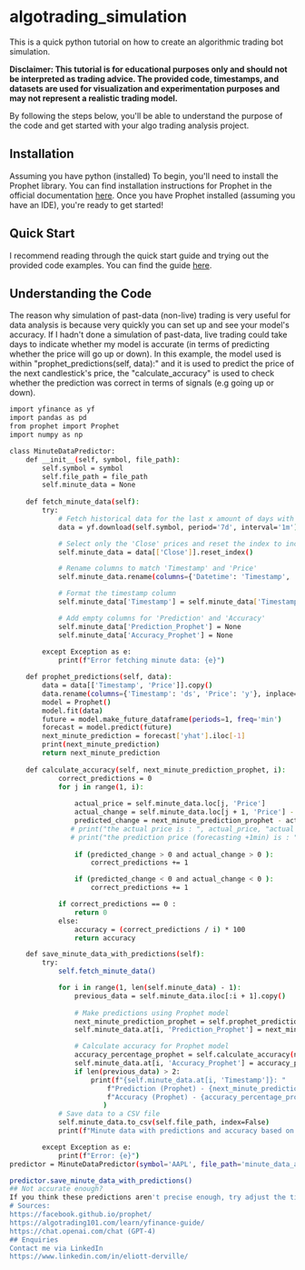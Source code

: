 # algotrading_simulation
This is a quick python tutorial on how to create an algorithmic trading bot simulation.

**Disclaimer: This tutorial is for educational purposes only and should not be interpreted as trading advice. The provided code, timestamps, and datasets are used for visualization and experimentation purposes and may not represent a realistic trading model.**

By following the steps below, you'll be able to understand the purpose of the code and get started with your algo trading analysis project.

## Installation
Assuming you have python (installed)
To begin, you'll need to install the Prophet library. You can find installation instructions for Prophet in the official documentation [here](https://facebook.github.io/prophet/docs/installation.html#python).
Once you have Prophet installed (assuming you have an IDE), you're ready to get started!

## Quick Start
I recommend reading through the quick start guide and trying out the provided code examples. You can find the guide [here](https://facebook.github.io/prophet/docs/quick_start.html#python-api).

## Understanding the Code
The reason why simulation of past-data (non-live) trading is very useful for data analysis is because very quickly you can set up and see your model's accuracy.
If I hadn't done a simulation of past-data, live trading could take days to indicate whether my model is accurate (in terms of predicting whether the price will go up or down).
In this example, the model used is within "prophet_predictions(self, data):" and it is used to predict the price of the next candlestick's price, the "calculate_accuracy" is used to check whether the prediction was correct in terms of signals (e.g going up or down).

```bash
import yfinance as yf
import pandas as pd
from prophet import Prophet
import numpy as np

class MinuteDataPredictor:
    def __init__(self, symbol, file_path):
        self.symbol = symbol
        self.file_path = file_path
        self.minute_data = None
    
    def fetch_minute_data(self):
        try:
            # Fetch historical data for the last x amount of days with x amount of minute intervals
            data = yf.download(self.symbol, period='7d', interval='1m')

            # Select only the 'Close' prices and reset the index to include 'Timestamp'
            self.minute_data = data[['Close']].reset_index()

            # Rename columns to match 'Timestamp' and 'Price'
            self.minute_data.rename(columns={'Datetime': 'Timestamp', 'Close': 'Price'}, inplace=True)

            # Format the timestamp column
            self.minute_data['Timestamp'] = self.minute_data['Timestamp'].dt.strftime("%Y-%m-%d %H:%M:%S")

            # Add empty columns for 'Prediction' and 'Accuracy'
            self.minute_data['Prediction_Prophet'] = None
            self.minute_data['Accuracy_Prophet'] = None
        
        except Exception as e:
            print(f"Error fetching minute data: {e}")

    def prophet_predictions(self, data):
        data = data[['Timestamp', 'Price']].copy()
        data.rename(columns={'Timestamp': 'ds', 'Price': 'y'}, inplace=True)
        model = Prophet()
        model.fit(data)
        future = model.make_future_dataframe(periods=1, freq='min')
        forecast = model.predict(future)
        next_minute_prediction = forecast['yhat'].iloc[-1]
        print(next_minute_prediction)
        return next_minute_prediction
    
    def calculate_accuracy(self, next_minute_prediction_prophet, i):
            correct_predictions = 0
            for j in range(1, i):
                
                actual_price = self.minute_data.loc[j, 'Price']
                actual_change = self.minute_data.loc[j + 1, 'Price'] - actual_price
                predicted_change = next_minute_prediction_prophet - actual_price
               # print("the actual price is : ", actual_price, "actual change = ",actual_change)
               # print("the prediction price (forecasting +1min) is : ", next_minute_prediction_prophet, "predicted change = ",predicted_change)
                
                if (predicted_change > 0 and actual_change > 0 ):
                    correct_predictions += 1

                if (predicted_change < 0 and actual_change < 0 ):
                    correct_predictions += 1

            if correct_predictions == 0 :
                return 0
            else:
                accuracy = (correct_predictions / i) * 100
                return accuracy

    def save_minute_data_with_predictions(self):
        try:
            self.fetch_minute_data()

            for i in range(1, len(self.minute_data) - 1):
                previous_data = self.minute_data.iloc[:i + 1].copy()
                
                # Make predictions using Prophet model
                next_minute_prediction_prophet = self.prophet_predictions(previous_data)
                self.minute_data.at[i, 'Prediction_Prophet'] = next_minute_prediction_prophet

                # Calculate accuracy for Prophet model
                accuracy_percentage_prophet = self.calculate_accuracy(next_minute_prediction_prophet, i)
                self.minute_data.at[i, 'Accuracy_Prophet'] = accuracy_percentage_prophet
                if len(previous_data) > 2:
                    print(f"{self.minute_data.at[i, 'Timestamp']}: "
                        f"Prediction (Prophet) - {next_minute_prediction_prophet}, "
                        f"Accuracy (Prophet) - {accuracy_percentage_prophet}%, "
                       )
            # Save data to a CSV file
            self.minute_data.to_csv(self.file_path, index=False)
            print(f"Minute data with predictions and accuracy based on both models saved to {self.file_path}")

        except Exception as e:
            print(f"Error: {e}")
predictor = MinuteDataPredictor(symbol='AAPL', file_path='minute_data_aapl_with_prediction_oop.csv')

predictor.save_minute_data_with_predictions()
## Not accurate enough?
If you think these predictions aren't precise enough, try adjust the timestamp and dataset settings, add new models for your price predictions. 
# Sources:
https://facebook.github.io/prophet/
https://algotrading101.com/learn/yfinance-guide/
https://chat.openai.com/chat (GPT-4)
## Enquiries
Contact me via LinkedIn
https://www.linkedin.com/in/eliott-derville/
